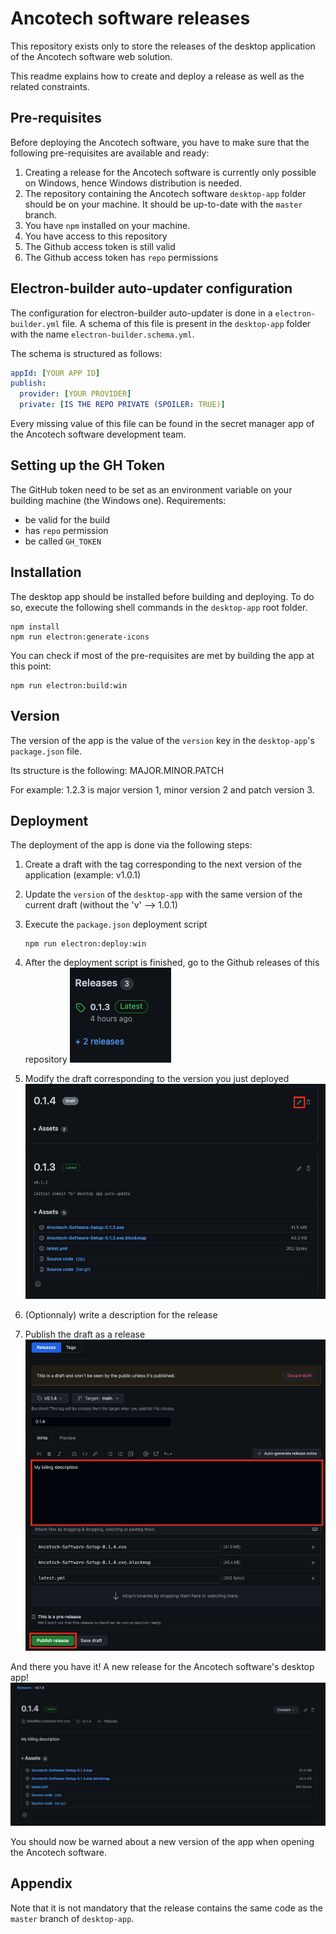 # Ancotech software releases

This repository exists only to store the releases of the desktop application of the Ancotech software web solution.

This readme explains how to create and deploy a release as well as the related constraints.

## Pre-requisites

Before deploying the Ancotech software, you have to make sure that the following pre-requisites are available and ready:

1. Creating a release for the Ancotech software is currently only possible on Windows, hence Windows distribution is needed.
2. The repository containing the Ancotech software `desktop-app` folder should be on your machine. It should be up-to-date with the `master` branch.
3. You have `npm` installed on your machine.
4. You have access to this repository
5. The Github access token is still valid
6. The Github access token has `repo` permissions

## Electron-builder auto-updater configuration

The configuration for electron-builder auto-updater is done in a `electron-builder.yml` file. A schema of this file is present in the `desktop-app` folder with the name `electron-builder.schema.yml`.

The schema is structured as follows:

```yml
appId: [YOUR APP ID]
publish:
  provider: [YOUR PROVIDER]
  private: [IS THE REPO PRIVATE (SPOILER: TRUE)]
```

Every missing value of this file can be found in the secret manager app of the Ancotech software development team.

## Setting up the GH Token

The GitHub token need to be set as an environment variable on your building machine (the Windows one).
Requirements:
 - be valid for the build
 - has `repo` permission
 - be called `GH_TOKEN`

## Installation

The desktop app should be installed before building and deploying. To do so, execute the following shell commands in the `desktop-app` root folder.

```shell
npm install
npm run electron:generate-icons
```

You can check if most of the pre-requisites are met by building the app at this point:

```shell
npm run electron:build:win
```

## Version

The version of the app is the value of the `version` key in the `desktop-app`'s `package.json` file.

Its structure is the following: MAJOR.MINOR.PATCH

For example: 1.2.3 is major version 1, minor version 2 and patch version 3.

## Deployment

The deployment of the app is done via the following steps:

1. Create a draft with the tag corresponding to the next version of the application (example: v1.0.1)
3. Update the `version` of the `desktop-app` with the same version of the current draft (without the 'v' --> 1.0.1)
4. Execute the `package.json` deployment script

    ```shell
    npm run electron:deploy:win
    ```

3. After the deployment script is finished, go to the Github releases of this repository
   ![Github releases access](images/github-releases.png)
4. Modify the draft corresponding to the version you just deployed
   ![Github edit draft](images/edit-draft.png)
5. (Optionnaly) write a description for the release
6. Publish the draft as a release
   ![Github publish draft](images/publish-draft.png)

And there you have it! A new release for the Ancotech software's desktop app!
![Github new release](images/new-release.png)

You should now be warned about a new version of the app when opening the Ancotech software.

## Appendix

Note that it is not mandatory that the release contains the same code as the `master` branch of `desktop-app`.
